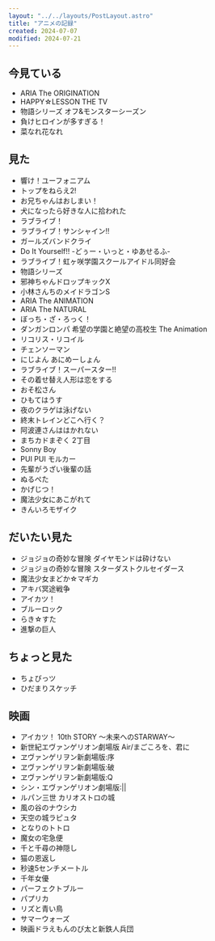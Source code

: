```yaml
---
layout: "../../layouts/PostLayout.astro"
title: "アニメの記録"
created: 2024-07-07
modified: 2024-07-21
---
```


## 今見ている

- ARIA The ORIGINATION
- HAPPY☆LESSON THE TV
- 物語シリーズ オフ&モンスターシーズン
- 負けヒロインが多すぎる！
- 菜なれ花なれ

## 見た

- 響け！ユーフォニアム
- トップをねらえ2!
- お兄ちゃんはおしまい！
- 犬になったら好きな人に拾われた
- ラブライブ！
- ラブライブ！サンシャイン!!
- ガールズバンドクライ
- Do It Yourself!! -どぅー・いっと・ゆあせるふ-
- ラブライブ！虹ヶ咲学園スクールアイドル同好会
- 物語シリーズ
- 邪神ちゃんドロップキックX
- 小林さんちのメイドラゴンS
- ARIA The ANIMATION
- ARIA The NATURAL
- ぼっち・ざ・ろっく！
- ダンガンロンパ 希望の学園と絶望の高校生 The Animation
- リコリス・リコイル
- チェンソーマン
- にじよん あにめーしょん
- ラブライブ！スーパースター!!
- その着せ替え人形は恋をする
- おそ松さん
- ひもてはうす
- 夜のクラゲは泳げない
- 終末トレインどこへ行く？
- 阿波連さんははかれない
- まちカドまぞく 2丁目
- Sonny Boy
- PUI PUI モルカー
- 先輩がうざい後輩の話
- ぬるぺた
- かげじつ！
- 魔法少女にあこがれて
- きんいろモザイク

## だいたい見た

- ジョジョの奇妙な冒険 ダイヤモンドは砕けない
- ジョジョの奇妙な冒険 スターダストクルセイダース
- 魔法少女まどか☆マギカ
- アキバ冥途戦争
- アイカツ！
- ブルーロック
- らき☆すた
- 進撃の巨人

## ちょっと見た

- ちょびっツ
- ひだまりスケッチ

## 映画

- アイカツ！ 10th STORY 〜未来へのSTARWAY〜
- 新世紀エヴァンゲリオン劇場版 Air/まごころを、君に
- ヱヴァンゲリヲン新劇場版:序
- ヱヴァンゲリヲン新劇場版:破
- ヱヴァンゲリヲン新劇場版:Q
- シン・エヴァンゲリオン劇場版:||
- ルパン三世 カリオストロの城
- 風の谷のナウシカ
- 天空の城ラピュタ
- となりのトトロ
- 魔女の宅急便
- 千と千尋の神隠し
- 猫の恩返し
- 秒速5センチメートル
- 千年女優
- パーフェクトブルー
- パプリカ
- リズと青い鳥
- サマーウォーズ
- 映画ドラえもんのび太と新鉄人兵団
